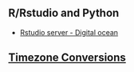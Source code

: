 ## R/Rstudio and Python
* [Rstudio server - Digital ocean](https://deanattali.com/2015/05/09/setup-rstudio-shiny-server-digital-ocean)
## [Timezone Conversions](ww.timebie.com/timezone/newyorkkenya.php)
